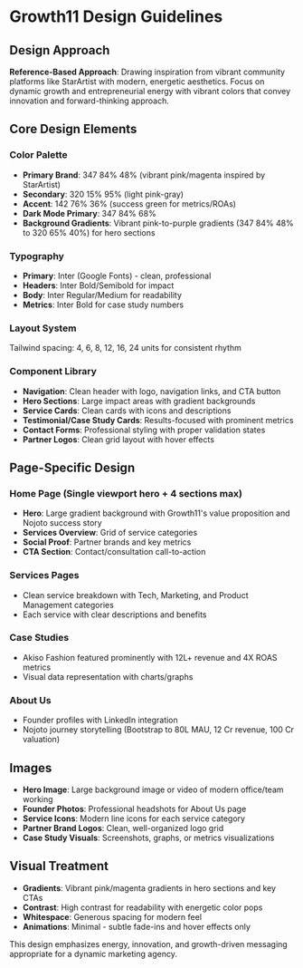 # Growth11 Design Guidelines

## Design Approach
**Reference-Based Approach**: Drawing inspiration from vibrant community platforms like StarArtist with modern, energetic aesthetics. Focus on dynamic growth and entrepreneurial energy with vibrant colors that convey innovation and forward-thinking approach.

## Core Design Elements

### Color Palette
- **Primary Brand**: 347 84% 48% (vibrant pink/magenta inspired by StarArtist)
- **Secondary**: 320 15% 95% (light pink-gray)
- **Accent**: 142 76% 36% (success green for metrics/ROAs)
- **Dark Mode Primary**: 347 84% 68%
- **Background Gradients**: Vibrant pink-to-purple gradients (347 84% 48% to 320 65% 40%) for hero sections

### Typography
- **Primary**: Inter (Google Fonts) - clean, professional
- **Headers**: Inter Bold/Semibold for impact
- **Body**: Inter Regular/Medium for readability
- **Metrics**: Inter Bold for case study numbers

### Layout System
Tailwind spacing: 4, 6, 8, 12, 16, 24 units for consistent rhythm

### Component Library
- **Navigation**: Clean header with logo, navigation links, and CTA button
- **Hero Sections**: Large impact areas with gradient backgrounds
- **Service Cards**: Clean cards with icons and descriptions
- **Testimonial/Case Study Cards**: Results-focused with prominent metrics
- **Contact Forms**: Professional styling with proper validation states
- **Partner Logos**: Clean grid layout with hover effects

## Page-Specific Design

### Home Page (Single viewport hero + 4 sections max)
- **Hero**: Large gradient background with Growth11's value proposition and Nojoto success story
- **Services Overview**: Grid of service categories
- **Social Proof**: Partner brands and key metrics
- **CTA Section**: Contact/consultation call-to-action

### Services Pages
- Clean service breakdown with Tech, Marketing, and Product Management categories
- Each service with clear descriptions and benefits

### Case Studies
- Akiso Fashion featured prominently with 12L+ revenue and 4X ROAS metrics
- Visual data representation with charts/graphs

### About Us
- Founder profiles with LinkedIn integration
- Nojoto journey storytelling (Bootstrap to 80L MAU, 12 Cr revenue, 100 Cr valuation)

## Images
- **Hero Image**: Large background image or video of modern office/team working
- **Founder Photos**: Professional headshots for About Us page
- **Service Icons**: Modern line icons for each service category
- **Partner Brand Logos**: Clean, well-organized logo grid
- **Case Study Visuals**: Screenshots, graphs, or metrics visualizations

## Visual Treatment
- **Gradients**: Vibrant pink/magenta gradients in hero sections and key CTAs
- **Contrast**: High contrast for readability with energetic color pops
- **Whitespace**: Generous spacing for modern feel
- **Animations**: Minimal - subtle fade-ins and hover effects only

This design emphasizes energy, innovation, and growth-driven messaging appropriate for a dynamic marketing agency.